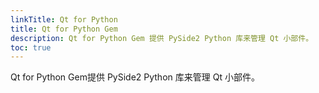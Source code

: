 ```yaml
---
linkTitle: Qt for Python
title: Qt for Python Gem
description: Qt for Python Gem 提供 PySide2 Python 库来管理 Qt 小部件。
toc: true
---
```


Qt for Python Gem提供 PySide2 Python 库来管理 Qt 小部件。
